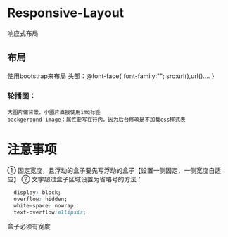 # Responsive-Layout
响应式布局
## 布局
  使用bootstrap来布局
  头部：@font-face{
    font-family:"";
    src:url(),url()....
  }
### 轮播图：
	大图片做背景，小图片直接使用img标签
	backgeround-image：属性要写在行内，因为后台修改是不加载css样式表
# 注意事项
  ① 固定宽度，且浮动的盒子要先写浮动的盒子【设置一侧固定，一侧宽度自适应】
  ② 文字超过盒子区域设置为省略号的方法：
  ```css
    display: block;
    overflow: hidden;
    white-space: nowrap;
    text-overflow:ellipsis;
  ```
  盒子必须有宽度
